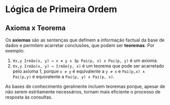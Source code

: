 # Lógica de Primeira Ordem

## Axioma x Teorema

Os **axiomas** são as sentenças que definem a informação factual da base de dados e
permitem acarretar conclusões, que podem ser **teoremas**. Por exemplo:

1. ```∀x,y Irmão(x, y) ⇔ x ≠ y ∧ ∃p Pai(p, x) ∧ Pai(p, y)``` é um axioma.
2. ```∀x,y Irmão(x, y) ⇔ Irmão(y, x)``` é um teorema que pode ser acarretado pelo
axioma 1, porque ```x ≠ y``` é equivalente a ```y ≠ x``` e ```Pai(p,x) ∧ Pai(p,y)``` é
equivalente a ```Pai(p, y) ∧ Pai(p, x)```.

As bases de conhecimento geralmente incluem teoremas porque, apesar de não
serem estritamente necessários, tornam mais eficiente o processo de resposta às
consultas.  

